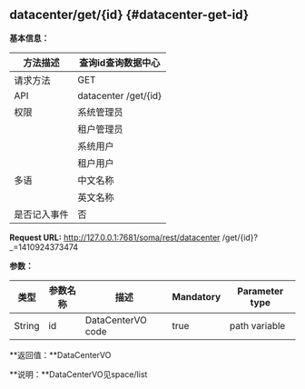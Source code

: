 ## datacenter/get/{id} {#datacenter-get-id}

**基本信息：**

| 方法描述 | 查询id查询数据中心 |
| --- | --- |
| 请求方法 | GET |
| API | datacenter /get/{id} |
| 权限 | 系统管理员 | 是 |
|  | 租户管理员 | 是 |
|  | 系统用户 | 是 |
|  | 租户用户 | 是 |
| 多语 | 中文名称 | 根据编码查询数据中心 |
|  | 英文名称 | List data center by code |
| 是否记入事件 | 否 |

**Request URL:** http://127.0.0.1:7681/soma/rest/datacenter /get/{id}?_=1410924373474

**参数：**

| **类型** | **参数名称** | **描述** | **Mandatory** | **Parameter type** |
| --- | --- | --- | --- | --- |
| String | id | DataCenterVO code | true | path variable |

**返回值：**DataCenterVO

**说明：**DataCenterVO见space/list